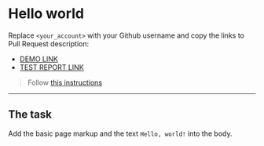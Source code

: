 # Hello world
Replace `<your_account>` with your Github username and copy the links to Pull Request description:
- [DEMO LINK](https://oleksandr-haidysh.github.io/layout_hello-world/)
- [TEST REPORT LINK](https://oleksandr-haidysh.github.io/layout_hello-world/report/html_report/)

> Follow [this instructions](https://mate-academy.github.io/layout_task-guideline/#how-to-solve-the-layout-tasks-on-github)
___

## The task
Add the basic page markup and the text `Hello, world!` into the body.

